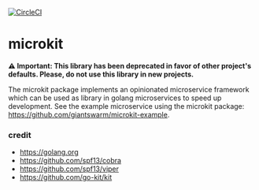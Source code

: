 [![CircleCI](https://dl.circleci.com/status-badge/img/gh/giantswarm/microkit/tree/master.svg?style=svg)](https://dl.circleci.com/status-badge/redirect/gh/giantswarm/microkit/tree/master)

# microkit

**:warning: Important: This library has been deprecated in favor of other project's defaults. Please, do not use this library in new projects.**

The microkit package implements an opinionated microservice framework which can
be used as library in golang microservices to speed up development. See the
example microservice using the microkit package:
https://github.com/giantswarm/microkit-example.

### credit
- https://golang.org
- https://github.com/spf13/cobra
- https://github.com/spf13/viper
- https://github.com/go-kit/kit
